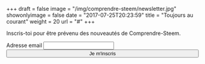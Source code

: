 +++
draft = false
image = "/img/comprendre-steem/newsletter.jpg"
showonlyimage = false
date = "2017-07-25T20:23:59"
title = "Toujours au courant"
weight = 20
url = "#"
+++

Inscris-toi pour être prévenu des nouveautés de Comprendre-Steem.

<!-- Begin MailChimp Signup Form -->
<link href="//cdn-images.mailchimp.com/embedcode/classic-10_7.css" rel="stylesheet" type="text/css">

<div id="mc_embed_signup">
<form action="//comprendre-steem.us16.list-manage.com/subscribe/post?u=2f1fddee08a31641347645171&amp;id=7814c03039" method="post" id="mc-embedded-subscribe-form" name="mc-embedded-subscribe-form" class="validate" target="_blank" novalidate>
    <div id="mc_embed_signup_scroll">

<div class="mc-field-group">
	<label for="mce-EMAIL">Adresse email </label>
	<input type="email" value="" name="EMAIL" class="required email" id="mce-EMAIL">
</div>
	<div id="mce-responses" class="clear">
		<div class="response" id="mce-error-response" style="display:none"></div>
		<div class="response" id="mce-success-response" style="display:none"></div>
	</div>    <!-- real people should not fill this in and expect good things - do not remove this or risk form bot signups-->
    <div style="position: absolute; left: -5000px;" aria-hidden="true"><input type="text" name="b_2f1fddee08a31641347645171_7814c03039" tabindex="-1" value=""></div>
    <div class="clear"><input type="submit" value="Je m'inscris" name="subscribe" id="mc-embedded-subscribe" class="button" style="width:100%"></div>
    </div>
</form>
</div>
<!--End mc_embed_signup-->

<!--more-->
